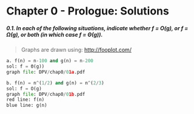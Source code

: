 Chapter 0 - Prologue: Solutions
=============================================

##### 0.1. In each of the following situations, indicate whether f = O(g), or f = Ω(g), or both (in which case f = Θ(g)).

> Graphs are drawn using: http://fooplot.com/

```py
a. f(n) = n-100 and g(n) = n-200
sol: f = Θ(g))
graph file: DPV/chap0/01a.pdf
```
```py
b. f(n) = n^(1/2) and g(n) = n^(2/3)
sol: f = O(g)
graph file: DPV/chap0/01b.pdf
red line: f(n)
blue line: g(n)
```
